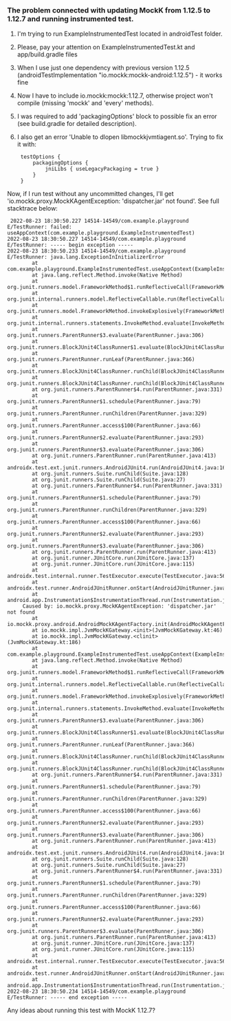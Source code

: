 <h3>The problem connected with updating MockK from 1.12.5 to 1.12.7 and running instrumented test.</h3>


1. I'm trying to run ExampleInstrumentedTest located in androidTest folder.

2. Please, pay your attention on ExampleInstrumentedTest.kt and app/build.gradle files

3. When I use just one dependency with previous version 1.12.5 (androidTestImplementation "io.mockk:mockk-android:1.12.5") - it works fine

4. Now I have to include io.mockk:mockk:1.12.7, otherwise project won't compile (missing 'mockk' and 'every' methods).

5. I was required to add 'packagingOptions' block to possible fix an error (see build.gradle for detailed description).

6. I also get an error 'Unable to dlopen libmockkjvmtiagent.so'. Trying to fix it with:

        testOptions {
            packagingOptions {
                jniLibs { useLegacyPackaging = true }
            }
        }
 
 Now, if I run test without any uncommitted changes, I'll get 'io.mockk.proxy.MockKAgentException: 'dispatcher.jar' not found'. See full stacktrace below:
 
     2022-08-23 18:30:50.227 14514-14549/com.example.playground E/TestRunner: failed: useAppContext(com.example.playground.ExampleInstrumentedTest)
    2022-08-23 18:30:50.227 14514-14549/com.example.playground E/TestRunner: ----- begin exception -----
    2022-08-23 18:30:50.233 14514-14549/com.example.playground E/TestRunner: java.lang.ExceptionInInitializerError
            at com.example.playground.ExampleInstrumentedTest.useAppContext(ExampleInstrumentedTest.kt:33)
            at java.lang.reflect.Method.invoke(Native Method)
            at org.junit.runners.model.FrameworkMethod$1.runReflectiveCall(FrameworkMethod.java:59)
            at org.junit.internal.runners.model.ReflectiveCallable.run(ReflectiveCallable.java:12)
            at org.junit.runners.model.FrameworkMethod.invokeExplosively(FrameworkMethod.java:56)
            at org.junit.internal.runners.statements.InvokeMethod.evaluate(InvokeMethod.java:17)
            at org.junit.runners.ParentRunner$3.evaluate(ParentRunner.java:306)
            at org.junit.runners.BlockJUnit4ClassRunner$1.evaluate(BlockJUnit4ClassRunner.java:100)
            at org.junit.runners.ParentRunner.runLeaf(ParentRunner.java:366)
            at org.junit.runners.BlockJUnit4ClassRunner.runChild(BlockJUnit4ClassRunner.java:103)
            at org.junit.runners.BlockJUnit4ClassRunner.runChild(BlockJUnit4ClassRunner.java:63)
            at org.junit.runners.ParentRunner$4.run(ParentRunner.java:331)
            at org.junit.runners.ParentRunner$1.schedule(ParentRunner.java:79)
            at org.junit.runners.ParentRunner.runChildren(ParentRunner.java:329)
            at org.junit.runners.ParentRunner.access$100(ParentRunner.java:66)
            at org.junit.runners.ParentRunner$2.evaluate(ParentRunner.java:293)
            at org.junit.runners.ParentRunner$3.evaluate(ParentRunner.java:306)
            at org.junit.runners.ParentRunner.run(ParentRunner.java:413)
            at androidx.test.ext.junit.runners.AndroidJUnit4.run(AndroidJUnit4.java:162)
            at org.junit.runners.Suite.runChild(Suite.java:128)
            at org.junit.runners.Suite.runChild(Suite.java:27)
            at org.junit.runners.ParentRunner$4.run(ParentRunner.java:331)
            at org.junit.runners.ParentRunner$1.schedule(ParentRunner.java:79)
            at org.junit.runners.ParentRunner.runChildren(ParentRunner.java:329)
            at org.junit.runners.ParentRunner.access$100(ParentRunner.java:66)
            at org.junit.runners.ParentRunner$2.evaluate(ParentRunner.java:293)
            at org.junit.runners.ParentRunner$3.evaluate(ParentRunner.java:306)
            at org.junit.runners.ParentRunner.run(ParentRunner.java:413)
            at org.junit.runner.JUnitCore.run(JUnitCore.java:137)
            at org.junit.runner.JUnitCore.run(JUnitCore.java:115)
            at androidx.test.internal.runner.TestExecutor.execute(TestExecutor.java:56)
            at androidx.test.runner.AndroidJUnitRunner.onStart(AndroidJUnitRunner.java:444)
            at android.app.Instrumentation$InstrumentationThread.run(Instrumentation.java:2145)
         Caused by: io.mockk.proxy.MockKAgentException: 'dispatcher.jar' not found
            at io.mockk.proxy.android.AndroidMockKAgentFactory.init(AndroidMockKAgentFactory.kt:47)
            at io.mockk.impl.JvmMockKGateway.<init>(JvmMockKGateway.kt:46)
            at io.mockk.impl.JvmMockKGateway.<clinit>(JvmMockKGateway.kt:186)
            at com.example.playground.ExampleInstrumentedTest.useAppContext(ExampleInstrumentedTest.kt:33) 
            at java.lang.reflect.Method.invoke(Native Method) 
            at org.junit.runners.model.FrameworkMethod$1.runReflectiveCall(FrameworkMethod.java:59) 
            at org.junit.internal.runners.model.ReflectiveCallable.run(ReflectiveCallable.java:12) 
            at org.junit.runners.model.FrameworkMethod.invokeExplosively(FrameworkMethod.java:56) 
            at org.junit.internal.runners.statements.InvokeMethod.evaluate(InvokeMethod.java:17) 
            at org.junit.runners.ParentRunner$3.evaluate(ParentRunner.java:306) 
            at org.junit.runners.BlockJUnit4ClassRunner$1.evaluate(BlockJUnit4ClassRunner.java:100) 
            at org.junit.runners.ParentRunner.runLeaf(ParentRunner.java:366) 
            at org.junit.runners.BlockJUnit4ClassRunner.runChild(BlockJUnit4ClassRunner.java:103) 
            at org.junit.runners.BlockJUnit4ClassRunner.runChild(BlockJUnit4ClassRunner.java:63) 
            at org.junit.runners.ParentRunner$4.run(ParentRunner.java:331) 
            at org.junit.runners.ParentRunner$1.schedule(ParentRunner.java:79) 
            at org.junit.runners.ParentRunner.runChildren(ParentRunner.java:329) 
            at org.junit.runners.ParentRunner.access$100(ParentRunner.java:66) 
            at org.junit.runners.ParentRunner$2.evaluate(ParentRunner.java:293) 
            at org.junit.runners.ParentRunner$3.evaluate(ParentRunner.java:306) 
            at org.junit.runners.ParentRunner.run(ParentRunner.java:413) 
            at androidx.test.ext.junit.runners.AndroidJUnit4.run(AndroidJUnit4.java:162) 
            at org.junit.runners.Suite.runChild(Suite.java:128) 
            at org.junit.runners.Suite.runChild(Suite.java:27) 
            at org.junit.runners.ParentRunner$4.run(ParentRunner.java:331) 
            at org.junit.runners.ParentRunner$1.schedule(ParentRunner.java:79) 
            at org.junit.runners.ParentRunner.runChildren(ParentRunner.java:329) 
            at org.junit.runners.ParentRunner.access$100(ParentRunner.java:66) 
            at org.junit.runners.ParentRunner$2.evaluate(ParentRunner.java:293) 
            at org.junit.runners.ParentRunner$3.evaluate(ParentRunner.java:306) 
            at org.junit.runners.ParentRunner.run(ParentRunner.java:413) 
            at org.junit.runner.JUnitCore.run(JUnitCore.java:137) 
            at org.junit.runner.JUnitCore.run(JUnitCore.java:115) 
            at androidx.test.internal.runner.TestExecutor.execute(TestExecutor.java:56) 
            at androidx.test.runner.AndroidJUnitRunner.onStart(AndroidJUnitRunner.java:444) 
            at android.app.Instrumentation$InstrumentationThread.run(Instrumentation.java:2145) 
    2022-08-23 18:30:50.234 14514-14549/com.example.playground E/TestRunner: ----- end exception -----


Any ideas about running this test with MockK 1.12.7?
